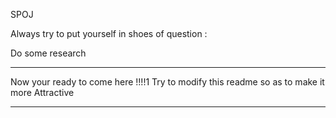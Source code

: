 SPOJ


Always try to put yourself in shoes of question :



Do some research



******************

Now your ready to come here !!!!1
Try to modify this readme so as to make it more Attractive


******************
